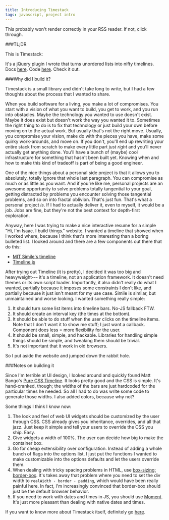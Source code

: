 ```yaml
---
title: Introducing Timestack
tags: javascript, project intro
---
```


This probably won't render correctly in your RSS reader. If not, click through.

###TL;DR

This is Timestack:

<script src='http://icambron.github.com/timestack/files/moment.min.js'></script>
<script src='http://icambron.github.com/timestack/files/timestack.min.js'></script>
<link rel='stylesheet' type='text/css' href='http://icambron.github.com/timestack/files/timestack.css'>

<script>
  $(function(){
    $("#timestack").timestack({
     span: 'hour',
      data: [
        {
          title: 'Bob OOO',
          start: '2012-08-26T09:00',
          end: '2012-08-26T17:00',
          color: 'rgb(149, 203, 255)'
        },
        {
          title: 'Meeting',
          start: '2012-08-26T09:00',
          end: '2012-08-26T10:00',
          color: 'rgb(255, 149, 192)'
        },
        {
          title: 'Lunch',
          start: '2012-08-26T12:00',
          end: '2012-08-26T13:00',
          color: 'rgb(151, 255, 177)'
        },
        {
          title: 'Code review',
          start: '2012-08-26T12:30',
          end: '2012-08-26T15:30',
          color: 'rgb(255, 149, 192)'
        }
      ]
    });
  });
</script>

<div id='timestack'></div>

It's a jQuery plugin I wrote that turns unordered lists into nifty timelines. Docs [here](http://icambron.github.com/timestack/). Code [here](https://github.com/icambron/timestack). Check it out.

###Why did I build it?

Timestack is a small library and didn't take long to write, but I had a few thoughts about the process that I wanted to share.

When you build software for a living, you make a lot of compromises. You start with a vision of what you want to build, you get to work, and you run into obstacles. Maybe the technology you wanted to use doesn't exist. Maybe it does exist but doesn't work the way you wanted it to. Sometimes the right thing to do is to fix that technology or just build your own before moving on to the actual work. But usually that's not the right move. Usually, you compromise your vision, make do with the pieces you have, make some quirky work-arounds, and move on. If you don't, you'll end up rewriting your entire stack from scratch to make every little part *just right* and you'll never actually get anything done. You'll have a bunch of (maybe) cool infrastructure for something that hasn't been built yet. Knowing when and how to make this kind of tradeoff is part of being a good engineer.

One of the nice things about a personal side project is that it allows you to absolutely, totally ignore that whole last paragraph. You can compromise as much or as little as you want. And if you're like me, personal projects are an awesome opportunity to solve problems totally tangential to your goal, getting distracted by problems you encounter solving those tangential problems, and so on into fractal oblivion. That's just fun. That's what a personal project *is*. If I had to actually deliver it, even to myself, it would be a job. Jobs are fine, but they're not the best context for depth-first exploration.

Anyway, here I was trying to make a nice interactive resume for a simple "Hi, I'm Isaac. I build things." website. I wanted a timeline that showed when I worked where, because I think that's more interesting than a boring bulleted list. I looked around and there are a few components out there that do this:

 * [MIT Simile's timeline](http://simile-widgets.org/timeline/)
 * [Timeline.js](http://timeline.verite.co/)

After trying out Timeline (it is pretty), I decided it was too big and heavyweight--- it's a timeline, not an application framework. It doesn't need themes or its own script loader. Importantly, it also didn't really do what I wanted, partially because it imposes some constraints I don't like, and partially because it just isn't meant for my use case. Simile is similar, but unmaintained and worse looking. I wanted something really simple:

 1. It should turn some list items into timeline bars. No-JS fallback FTW.
 2. It should create an interval key (the times at the bottom).
 3. It should be able to do stuff when the user clicks on the timeline items. Note that I don't want it to show me stuff; I just want a callback. Component does less = more flexibility for the user.
 4. It should be small, simple, and hackable. Libraries for handling simple things should be simple, and tweaking them should be trivial.
 6. It's not important that it work in old browsers.

So I put aside the website and jumped down the rabbit hole.

###Notes on building it

Since I'm terrible at UI design, I looked around and quickly found Matt Bango's [Pure CSS Timeline](http://mattbango.com/notebook/web-development/pure-css-timeline/). It looks pretty good and the CSS is simple. It's hand-cranked, though; the widths of the bars are just hardcoded for the particular times he needed. So all I had to do was write some code to generate those widths. I also added colors, because why not?

Some things I think I know now:

 1. The look and feel of web UI widgets should be customized by the user through CSS. CSS already gives you inheritance, overrides, and all that jazz. Just keep it simple and tell your users to override the CSS you ship. Easy.
 2. Give widgets a width of 100%. The user can decide how big to make the container box.
 3. Go for cheap extensibility over configuration. Instead of adding a whole bunch of flags into the options list, I just put the functions I wanted to make customizable into the options defaults and let the users override them.
 4. When dealing with tricky spacing problems in HTML, use [box-sizing: border-box](http://css-tricks.com/box-sizing/). It's takes away that problem where you need to set the div width to `realWidth - border - padding`, which would have been really painful here. In fact, I'm increasingly convinced that border-box should just be the default browser behavior.
 5. If you need to work with dates and times in JS, you should use [Moment](http://momentjs.com). It's just more pleasant than dealing with native dates and times.

If you want to know more about Timestack itself, definitely go [here](http://icambron.github.com/timestack/).
